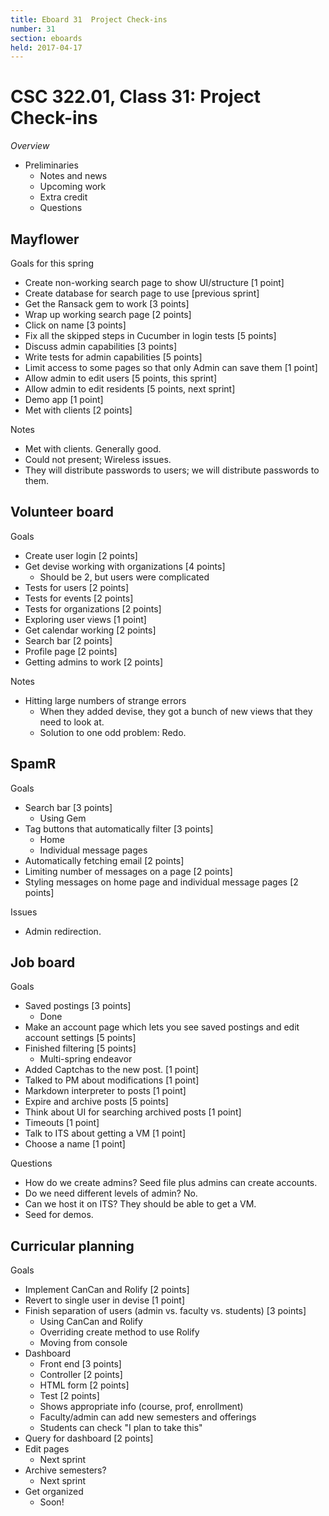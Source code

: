 ```yaml
---
title: Eboard 31  Project Check-ins
number: 31
section: eboards
held: 2017-04-17
---
```

CSC 322.01, Class 31:  Project Check-ins
========================================

_Overview_

* Preliminaries
    * Notes and news
    * Upcoming work
    * Extra credit
    * Questions

Mayflower
---------

Goals for this spring

* Create non-working search page to show UI/structure [1 point]
* Create database for search page to use [previous sprint]
* Get the Ransack gem to work [3 points]
* Wrap up working search page [2 points]
* Click on name [3 points]
* Fix all the skipped steps in Cucumber in login tests [5 points]
* Discuss admin capabilities [3 points]
* Write tests for admin capabilities [5 points]
* Limit access to some pages so that only Admin can save them [1 point]
* Allow admin to edit users [5 points, this sprint]
* Allow admin to edit residents [5 points, next sprint]
* Demo app [1 point]
* Met with clients [2 points]

Notes

* Met with clients.  Generally good.
* Could not present; Wireless issues.
* They will distribute passwords to users; we will distribute
  passwords to them.

Volunteer board
---------------

Goals

* Create user login [2 points]
* Get devise working with organizations [4 points]
    * Should be 2, but users were complicated
* Tests for users [2 points]
* Tests for events [2 points]
* Tests for organizations [2 points]
* Exploring user views [1 point]
* Get calendar working [2 points]
* Search bar [2 points]
* Profile page [2 points]
* Getting admins to work [2 points]

Notes

* Hitting large numbers of strange errors
    * When they added devise, they got a bunch of new views that
      they need to look at.
    * Solution to one odd problem: Redo.

SpamR
-----

Goals

* Search bar [3 points]
    * Using Gem
* Tag buttons that automatically filter [3 points]
    * Home
    * Individual message pages
* Automatically fetching email [2 points]
* Limiting number of messages on a page [2 points]
* Styling messages on home page and individual message pages [2 points]

Issues

* Admin redirection.

Job board
---------

Goals

* Saved postings [3 points]
    * Done
* Make an account page which lets you see saved postings and
  edit account settings [5 points]
* Finished filtering [5 points] 
    * Multi-spring endeavor
* Added Captchas to the new post. [1 point]
* Talked to PM about modifications [1 point]
* Markdown interpreter to posts [1 point]
* Expire and archive posts [5 points]
* Think about UI for searching archived posts [1 point]
* Timeouts [1 point]
* Talk to ITS about getting a VM [1 point]
* Choose a name [1 point]

Questions

* How do we create admins?  Seed file plus admins can create accounts.
* Do we need different levels of admin?  No.
* Can we host it on ITS?  They should be able to get a VM.
* Seed for demos.

Curricular planning
-------------------

Goals

* Implement CanCan and Rolify [2 points]
* Revert to single user in devise [1 point]
* Finish separation of users (admin vs. faculty vs. students) [3 points]
    * Using CanCan and Rolify
    * Overriding create method to use Rolify
    * Moving from console
* Dashboard
    * Front end [3 points]
    * Controller [2 points]
    * HTML form [2 points]
    * Test [2 points]
    * Shows appropriate info (course, prof, enrollment)
    * Faculty/admin can add new semesters and offerings
    * Students can check "I plan to take this"
* Query for dashboard [2 points]
* Edit pages
    * Next sprint
* Archive semesters?
    * Next sprint
* Get organized
    * Soon!

